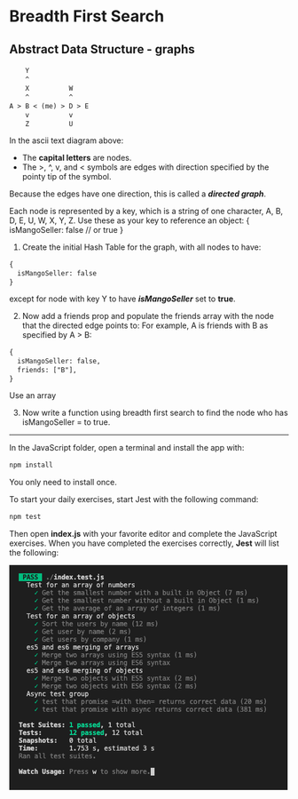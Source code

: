 # Breadth First Search

## Abstract Data Structure - graphs

```
    Y
    ^
    X          W
    ^          ^
A > B < (me) > D > E
    v          v
    Z          U
```

In the ascii text diagram above:

- The **capital letters** are nodes.
- The >, ^, v, and < symbols are edges with direction specified by the pointy tip of the symbol.

Because the edges have one direction, this is called a **_directed graph_**.

Each node is represented by a key, which is a string of one character, A, B, D, E, U, W, X, Y, Z.
Use these as your key to reference an object: {
isMangoSeller: false // or true
}

1. Create the initial Hash Table for the graph, with all nodes to have:

```
{
  isMangoSeller: false
}
```

except for node with key Y to have **_isMangoSeller_** set to **true**.

2. Now add a friends prop and populate the friends array with the node that the directed edge points to:
   For example, A is friends with B as specified by A > B:

```
{
  isMangoSeller: false,
  friends: ["B"],
}
```

Use an array

3. Now write a function using breadth first search to find the node who has isMangoSeller = to true.

---

In the JavaScript folder, open a terminal and install the app with:

```bash
npm install
```

You only need to install once.

To start your daily exercises, start Jest with the following command:

```bash
npm test
```

Then open **index.js** with your favorite editor and complete the JavaScript exercises. When you have completed the exercises correctly, **Jest** will list the following:

![Jest](jest.png)
